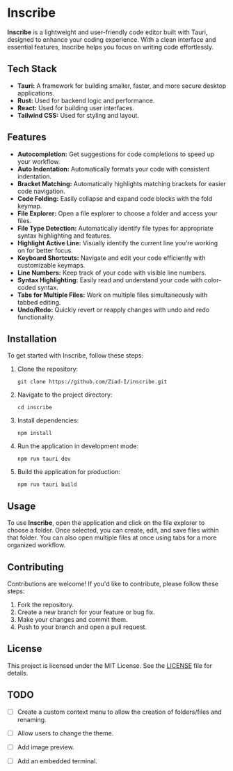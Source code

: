 # Inscribe

**Inscribe** is a lightweight and user-friendly code editor built with Tauri, designed to enhance your coding experience. With a clean interface and essential features, Inscribe helps you focus on writing code effortlessly.

## Tech Stack

- **Tauri:** A framework for building smaller, faster, and more secure desktop applications.
- **Rust:**  Used for backend logic and performance.
- **React:** Used for building user interfaces.
- **Tailwind CSS:** Used for styling and layout.

## Features

- **Autocompletion:** Get suggestions for code completions to speed up your workflow.
- **Auto Indentation:** Automatically formats your code with consistent indentation.
- **Bracket Matching:** Automatically highlights matching brackets for easier code navigation.
- **Code Folding:** Easily collapse and expand code blocks with the fold keymap.
- **File Explorer:** Open a file explorer to choose a folder and access your files.
- **File Type Detection:** Automatically identify file types for appropriate syntax highlighting and features.
- **Highlight Active Line:** Visually identify the current line you’re working on for better focus.
- **Keyboard Shortcuts:** Navigate and edit your code efficiently with customizable keymaps.
- **Line Numbers:** Keep track of your code with visible line numbers.
- **Syntax Highlighting:** Easily read and understand your code with color-coded syntax.
- **Tabs for Multiple Files:** Work on multiple files simultaneously with tabbed editing.
- **Undo/Redo:** Quickly revert or reapply changes with undo and redo functionality.


## Installation

To get started with Inscribe, follow these steps:

1. Clone the repository:
   ```
   git clone https://github.com/Ziad-I/inscribe.git
   ```

2. Navigate to the project directory:
   ```
   cd inscribe
   ```

3. Install dependencies:
   ```
   npm install
   ```

4. Run the application in development mode:
   ```
   npm run tauri dev
   ```

5. Build the application for production:
   ```
   npm run tauri build
   ```

## Usage

To use **Inscribe**, open the application and click on the file explorer to choose a folder. Once selected, you can create, edit, and save files within that folder. You can also open multiple files at once using tabs for a more organized workflow.

## Contributing

Contributions are welcome! If you'd like to contribute, please follow these steps:

1. Fork the repository.
2. Create a new branch for your feature or bug fix.
3. Make your changes and commit them.
4. Push to your branch and open a pull request.

## License

This project is licensed under the MIT License. See the [LICENSE](LICENSE) file for details.

## TODO

- [ ] Create a custom context menu to allow the creation of folders/files and renaming.
- [ ] Allow users to change the theme.
- [ ] Add image preview.
- [ ] Add an embedded terminal.

